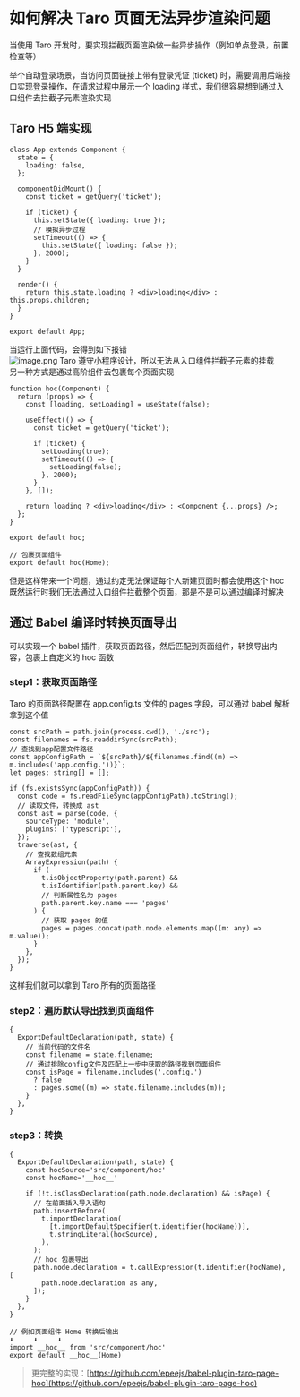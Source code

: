 # 如何解决 Taro 页面无法异步渲染问题

当使用 Taro 开发时，要实现拦截页面渲染做一些异步操作（例如单点登录，前置检查等）

举个自动登录场景，当访问页面链接上带有登录凭证 (ticket) 时，需要调用后端接口实现登录操作，在请求过程中展示一个 loading 样式，我们很容易想到通过入口组件去拦截子元素渲染实现

## Taro H5 端实现

```tsx
class App extends Component {
  state = {
    loading: false,
  };

  componentDidMount() {
    const ticket = getQuery('ticket');

    if (ticket) {
      this.setState({ loading: true });
      // 模拟异步过程
      setTimeout(() => {
        this.setState({ loading: false });
      }, 2000);
    }
  }

  render() {
    return this.state.loading ? <div>loading</div> : this.props.children;
  }
}

export default App;
```

当运行上面代码，会得到如下报错<br />
![image.png](https://cdn.nlark.com/yuque/0/2022/png/21890133/1669889953255-df4300df-e3ba-4254-928c-d038fd3377d3.png#averageHue=%232d070a&clientId=udb8862c5-8337-4&crop=0&crop=0&crop=1&crop=1&from=paste&height=183&id=u4382e90a&margin=%5Bobject%20Object%5D&name=image.png&originHeight=183&originWidth=1134&originalType=binary&ratio=1&rotation=0&showTitle=false&size=79092&status=done&style=none&taskId=ucc2b8de4-0e66-473b-9202-494760bc255&title=&width=1134)
Taro 遵守小程序设计，所以无法从入口组件拦截子元素的挂载<br />
另一种方式是通过高阶组件去包裹每个页面实现

```tsx
function hoc(Component) {
  return (props) => {
    const [loading, setLoading] = useState(false);

    useEffect(() => {
      const ticket = getQuery('ticket');

      if (ticket) {
        setLoading(true);
        setTimeout(() => {
          setLoading(false);
        }, 2000);
      }
    }, []);

    return loading ? <div>loading</div> : <Component {...props} />;
  };
}

export default hoc;

// 包裹页面组件
export default hoc(Home);
```

但是这样带来一个问题，通过约定无法保证每个人新建页面时都会使用这个 hoc<br />既然运行时我们无法通过入口组件拦截整个页面，那是不是可以通过编译时解决

## 通过 Babel 编译时转换页面导出

可以实现一个 babel 插件，获取页面路径，然后匹配到页面组件，转换导出内容，包裹上自定义的 hoc 函数

### step1：获取页面路径

Taro 的页面路径配置在 app.config.ts 文件的 pages 字段，可以通过 babel 解析拿到这个值

```tsx
const srcPath = path.join(process.cwd(), './src');
const filenames = fs.readdirSync(srcPath);
// 查找到app配置文件路径
const appConfigPath = `${srcPath}/${filenames.find((m) => m.includes('app.config.'))}`;
let pages: string[] = [];

if (fs.existsSync(appConfigPath)) {
  const code = fs.readFileSync(appConfigPath).toString();
  // 读取文件，转换成 ast
  const ast = parse(code, {
    sourceType: 'module',
    plugins: ['typescript'],
  });
  traverse(ast, {
    // 查找数组元素
    ArrayExpression(path) {
      if (
        t.isObjectProperty(path.parent) &&
        t.isIdentifier(path.parent.key) &&
        // 判断属性名为 pages
        path.parent.key.name === 'pages'
      ) {
        // 获取 pages 的值
        pages = pages.concat(path.node.elements.map((m: any) => m.value));
      }
    },
  });
}
```

这样我们就可以拿到 Taro 所有的页面路径

### step2：遍历默认导出找到页面组件

```tsx
{
  ExportDefaultDeclaration(path, state) {
    // 当前代码的文件名
    const filename = state.filename;
    // 通过排除config文件及匹配上一步中获取的路径找到页面组件
    const isPage = filename.includes('.config.')
      ? false
      : pages.some((m) => state.filename.includes(m));
    }
  },
}
```

### step3：转换

```tsx
{
  ExportDefaultDeclaration(path, state) {
    const hocSource='src/component/hoc'
    const hocName='__hoc__'

    if (!t.isClassDeclaration(path.node.declaration) && isPage) {
      // 在前面插入导入语句
      path.insertBefore(
        t.importDeclaration(
          [t.importDefaultSpecifier(t.identifier(hocName))],
          t.stringLiteral(hocSource),
        ),
      );
      // hoc 包裹导出
      path.node.declaration = t.callExpression(t.identifier(hocName), [
        path.node.declaration as any,
      ]);
    }
  },
}

// 例如页面组件 Home 转换后输出
⬇️     ⬇️     ⬇️
import __hoc__ from 'src/component/hoc'
export default __hoc__(Home)
```

> 更完整的实现：[https://github.com/epeejs/babel-plugin-taro-page-hoc](https://github.com/epeejs/babel-plugin-taro-page-hoc)
